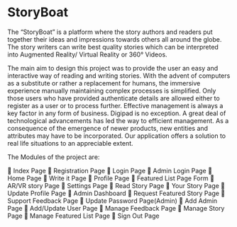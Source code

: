 # StoryBoat
The “StoryBoat” is a platform where the story authors and readers put together their ideas and impressions towards others all around the globe. The story writers can write best quality stories which can be interpreted into Augmented Reality/ Virtual Reality or 360° Videos. 


The main aim to design this project was to provide the user an easy and interactive way of reading and writing stories. With the advent of computers as a substitute or rather a replacement for humans, the immersive experience manually maintaining complex processes is simplified.
Only those users who have provided authenticate details are allowed either to register as a user or to process further. Effective management is always a key factor in any form of business. Digipad is no exception. A great deal of technological advancements has led the way to efficient management.
As a consequence of the emergence of newer products, new entities and attributes may have to be incorporated. Our application offers a solution to real life situations to an appreciable extent.


  The Modules of the project are:
 
	Index Page
	Registration Page
	Login Page
	Admin Login Page
	Home Page
	Write it Page
	Profile Page
	Featured List Page Form
	AR/VR story Page
	Settings Page
	Read Story Page
	Your Story Page
	Update Profile Page
	Admin Dashboard
	 Request Featured Story Page
	Support Feedback Page
	Update Password Page(Admin)
	Add Admin Page
	Add/Update User Page
	Manage Feedback Page
	Manage Story Page
	Manage Featured List Page
	Sign Out Page
